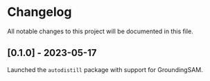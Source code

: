 # Changelog

All notable changes to this project will be documented in this file.

## [0.1.0] - 2023-05-17

Launched the `autodistill` package with support for GroundingSAM.